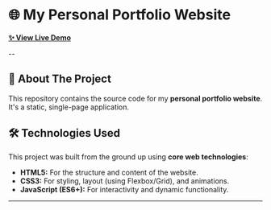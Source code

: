 # 🌐 My Personal Portfolio Website

[**✨ View Live Demo**](https://kavinsprojects.github.io/my-portfolio/)

--

## 📖 About The Project

This repository contains the source code for my **personal portfolio website**.  
It's a static, single-page application.  


## 🛠️ Technologies Used

This project was built from the ground up using **core web technologies**:

- **HTML5:** For the structure and content of the website.  
- **CSS3:** For styling, layout (using Flexbox/Grid), and animations.  
- **JavaScript (ES6+):** For interactivity and dynamic functionality.

---

